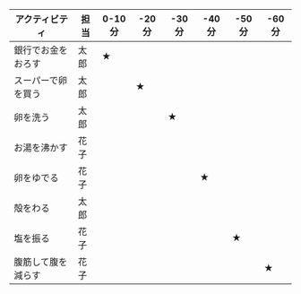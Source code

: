 アクティビティ | 担当 | 0-10分 | -20分 | -30分 | -40分 | -50分 | -60分
-- | -- | -- | -- | -- | -- | -- | --
銀行でお金をおろす | 太郎 | ★ |   |   |   |   |  
スーパーで卵を買う | 太郎 |   | ★ |   |   |   |  
卵を洗う | 太郎 |   |   | ★ |   |   |  
お湯を沸かす | 花子 |   |   |   |   |   |  
卵をゆでる | 花子 |   |   |   | ★ |   |  
殻をわる | 太郎 |   |   |   |   |   |  
塩を振る | 花子 |   |   |   |   | ★ |  
腹筋して腹を減らす | 花子 |   |   |   |   |   | ★
